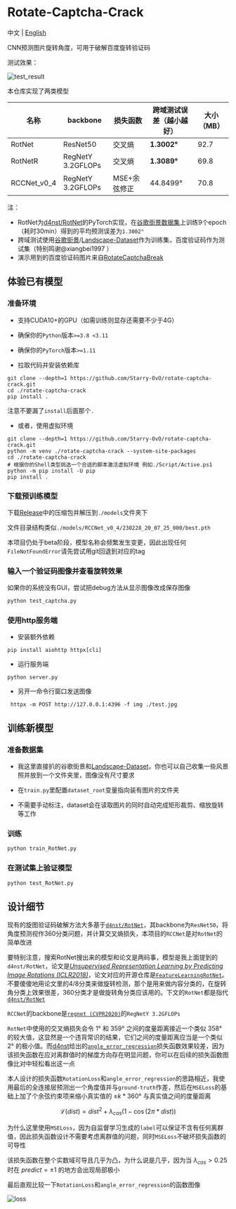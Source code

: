 # Rotate-Captcha-Crack

中文 | [English](README_EN.md)

CNN预测图片旋转角度，可用于破解百度旋转验证码

测试效果：

![test_result](https://user-images.githubusercontent.com/48282276/221872572-7dfc7fcc-5bda-43e8-bee7-3a55ffd6e8a9.png)

本仓库实现了两类模型

| 名称        | backbone          | 损失函数     | 跨域测试误差（越小越好） | 大小（MB） |
| ----------- | ----------------- | ------------ | ------------------------ | ---------- |
| RotNet      | ResNet50          | 交叉熵       | **1.3002°**              | 92.7       |
| RotNetR     | RegNetY 3.2GFLOPs | 交叉熵       | **1.3089°**              | 69.8       |
| RCCNet_v0_4 | RegNetY 3.2GFLOPs | MSE+余弦修正 | 44.8499°                 | 70.8       |

注：
- RotNet为[d4nst/RotNet](https://github.com/d4nst/RotNet/blob/master/train/train_street_view.py)的PyTorch实现，在[谷歌街景数据集](https://www.crcv.ucf.edu/data/GMCP_Geolocalization/)上训练9个epoch（耗时30min）得到的平均预测误差为`1.3002°`
- 跨域测试使用[谷歌街景](https://www.crcv.ucf.edu/data/GMCP_Geolocalization/)/[Landscape-Dataset](https://github.com/yuweiming70/Landscape-Dataset)作为训练集，百度验证码作为测试集（特别鸣谢@xiangbei1997 ）
- 演示用到的百度验证码图片来自[RotateCaptchaBreak](https://github.com/chencchen/RotateCaptchaBreak/tree/master/data/baiduCaptcha)

## 体验已有模型

### 准备环境

+ 支持CUDA10+的GPU（如需训练则显存还需要不少于4G）

+ 确保你的`Python`版本`>=3.8 <3.11`

+ 确保你的`PyTorch`版本`>=1.11`

+ 拉取代码并安装依赖库

```shell
git clone --depth=1 https://github.com/Starry-OvO/rotate-captcha-crack.git
cd ./rotate-captcha-crack
pip install .
```

注意不要漏了`install`后面那个`.`

+ 或者，使用虚拟环境

```shell
git clone --depth=1 https://github.com/Starry-OvO/rotate-captcha-crack.git
python -m venv ./rotate-captcha-crack --system-site-packages
cd ./rotate-captcha-crack
# 根据你的Shell类型挑选一个合适的脚本激活虚拟环境 例如./Script/Active.ps1
python -m pip install -U pip
pip install .
```

### 下载预训练模型

下载[Release](https://github.com/Starry-OvO/rotate-captcha-crack/releases)中的压缩包并解压到`./models`文件夹下

文件目录结构类似`./models/RCCNet_v0_4/230228_20_07_25_000/best.pth`

本项目仍处于beta阶段，模型名称会频繁发生变更，因此出现任何`FileNotFoundError`请先尝试用git回退到对应的tag

### 输入一个验证码图像并查看旋转效果

如果你的系统没有GUI，尝试把debug方法从显示图像改成保存图像

```bash
python test_captcha.py
```

### 使用http服务端

+ 安装额外依赖

```shell
pip install aiohttp httpx[cli]
```

+ 运行服务端

```shell
python server.py
```

+ 另开一命令行窗口发送图像

```shell
 httpx -m POST http://127.0.0.1:4396 -f img ./test.jpg
```

## 训练新模型

### 准备数据集

+ 我这里直接扒的谷歌街景和[Landscape-Dataset](https://github.com/yuweiming70/Landscape-Dataset)，你也可以自己收集一些风景照并放到一个文件夹里，图像没有尺寸要求

+ 在`train.py`里配置`dataset_root`变量指向装有图片的文件夹

+ 不需要手动标注，dataset会在读取图片的同时自动完成矩形裁剪、缩放旋转等工作

### 训练

```bash
python train_RotNet.py
```

### 在测试集上验证模型

```bash
python test_RotNet.py
```

## 设计细节

现有的旋图验证码破解方法大多基于[`d4nst/RotNet`](https://github.com/d4nst/RotNet)，其backbone为`ResNet50`，将角度预测视作360分类问题，并计算交叉熵损失，本项目的`RCCNet`是对`RotNet`的简单改进

要特别注意，搜索RotNet搜出来的模型和论文是两码事，模型是我上面提到的`d4nst/RotNet`，论文是[*Unsupervised Representation Learning by Predicting Image Rotations (ICLR2018)*](https://arxiv.org/abs/1803.07728)，论文对应的开源仓库是[`FeatureLearningRotNet`](https://github.com/gidariss/FeatureLearningRotNet)。不要傻傻地用论文里的4/8分类来做旋转检测，那个是用来做内容分类的，在旋转角分类上效果很差，360分类才是做旋转角分类应该用的。下文的`RotNet`都是指代[`d4nst/RotNet`](https://github.com/d4nst/RotNet)

`RCCNet`的backbone是[`regnet (CVPR2020)`](https://arxiv.org/abs/2003.13678)的`RegNetY 3.2GFLOPs`

`RotNet`中使用的交叉熵损失会令 $1°$ 和 $359°$ 之间的度量距离接近一个类似 $358°$ 的较大值，这显然是一个违背常识的结果，它们之间的度量距离应当是一个类似 $2°$ 的极小值。而[d4nst](https://github.com/d4nst)给出的[`angle_error_regression`](https://github.com/d4nst/RotNet/blob/a56ea59818bbdd76d4dd8d83b8bbbaae6a802310/utils.py#L30-L36)损失函数效果较差，因为该损失函数在应对离群值时的梯度方向存在明显问题，你可以在后续的损失函数图像比对中轻松看出这一点

本人设计的损失函数`RotationLoss`和`angle_error_regression`的思路相近，我使用最后的全连接层预测出一个角度值并与`ground-truth`作差，然后在`MSELoss`的基础上加了个余弦约束项来缩小真实值的 $±k*360°$ 与真实值之间的度量距离

$$\mathcal{L}(dist) = {dist}^{2} + \lambda_{cos} (1 - \cos(2\pi*{dist})) $$

为什么这里使用`MSELoss`，因为自监督学习生成的`label`可以保证不含有任何离群值，因此损失函数设计不需要考虑离群值的问题，同时`MSELoss`不破坏损失函数的可导性

该损失函数在整个实数域可导且几乎为凸，为什么说是几乎，因为当 $\lambda_{cos} \gt 0.25$ 时在 $predict = \pm 1$ 的地方会出现局部极小

最后直观比较一下`RotationLoss`和`angle_error_regression`的函数图像

![loss](https://user-images.githubusercontent.com/48282276/223087577-fe054521-36c4-4665-9132-2ca7dd2270f8.png)
